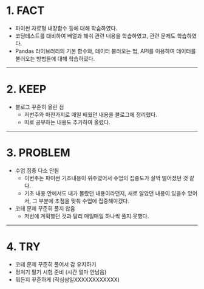 <h1 id="1-fact">1. FACT</h1>
<ul>
<li>파이썬 자료형 내장함수 등에 대해 학습하였다.</li>
<li>코딩테스트를 대비하여 배열과 해쉬 관련 내용을 학습하였고, 관련 문제도 학습하였다.</li>
<li>Pandas 라이브러리의 기본 함수와, 데이터 불러오는 법, API를 이용하여 데이터를 불러오는 방법들에 대해 학습하였다.</li>
</ul>
<hr />
<h1 id="2-keep">2. KEEP</h1>
<ul>
<li>블로그 꾸준히 올린 점<ul>
<li>저번주와 마찬가지로 매일 배웠던 내용을 블로그에 정리했다.</li>
<li>따로 공부하는 내용도 추가하여 올렸다.</li>
</ul>
</li>
</ul>
<hr />
<h1 id="3-problem">3. PROBLEM</h1>
<ul>
<li>수업 집중 다소 안됨<ul>
<li>이번주는 파이썬 기초내용이 위주였어서 수업의 집중도가 살짝 떨어졌던 것 같다.</li>
<li>기초 내용 안에서도 내가 몰랐던 내용이라던지, 새로 알았던 내용이 있을수 있어서, 그 부분에 초점을 맞춰 수업에 집중해야겠다.</li>
</ul>
</li>
<li>코테 문제 꾸준히 풀지 않음<ul>
<li>저번에 계획했던 것과 달리 매일매일 하나씩 풀지 못했다.</li>
</ul>
</li>
</ul>
<hr />
<h1 id="4-try">4. TRY</h1>
<ul>
<li>코테 문제 꾸준히 풀어서 감 유지하기</li>
<li>정처기 필기 시험 준비 (시간 얼마 안남음)</li>
<li>뭐든지 꾸준하게 (작심삼일XXXXXXXXXXXX)</li>
</ul>